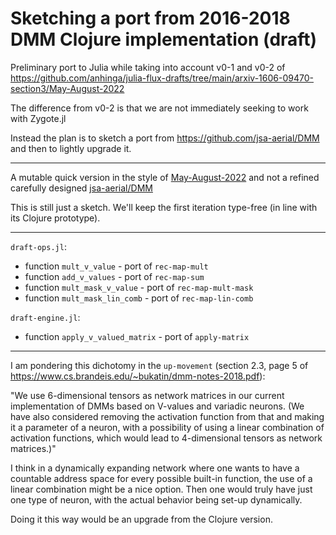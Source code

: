# Sketching a port from 2016-2018 DMM Clojure implementation (draft)

Preliminary port to Julia while taking into account v0-1 and v0-2 of https://github.com/anhinga/julia-flux-drafts/tree/main/arxiv-1606-09470-section3/May-August-2022

The difference from v0-2 is that we are not immediately seeking to work with Zygote.jl

Instead the plan is to sketch a port from https://github.com/jsa-aerial/DMM and then to lightly upgrade it.

***

A mutable quick version in the style of [May-August-2022](https://github.com/anhinga/julia-flux-drafts/tree/main/arxiv-1606-09470-section3/May-August-2022)
and not a refined carefully designed [jsa-aerial/DMM](https://github.com/jsa-aerial/DMM)

This is still just a sketch. We'll keep the first iteration type-free (in line with its Clojure prototype).

***

`draft-ops.jl`:

  * function `mult_v_value` - port of `rec-map-mult`
  * function `add_v_values` - port of `rec-map-sum`
  * function `mult_mask_v_value` - port of `rec-map-mult-mask`
  * function `mult_mask_lin_comb` - port of `rec-map-lin-comb`
  
`draft-engine.jl`:

  * function `apply_v_valued_matrix` - port of `apply-matrix`
  
***

I am pondering this dichotomy in the `up-movement` (section 2.3, page 5 of https://www.cs.brandeis.edu/~bukatin/dmm-notes-2018.pdf):

"We use 6-dimensional tensors as network matrices in our current implementation
of DMMs based on V-values and variadic neurons. (We have also considered
removing the activation function from that and making it a parameter of a
neuron, with a possibility of using a linear combination of activation functions,
which would lead to 4-dimensional tensors as network matrices.)"

I think in a dynamically expanding network where one wants to have a countable
address space for every possible built-in function, the use of a linear combination
might be a nice option. Then one would truly have just one type of neuron,
with the actual behavior being set-up dynamically.

Doing it this way would be an upgrade from the Clojure version.


